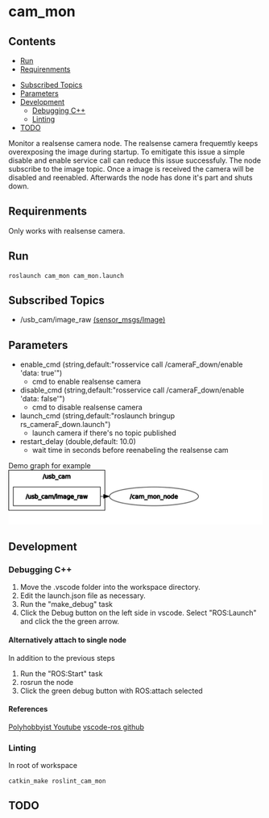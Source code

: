 # cam_mon

## Contents

- [Run](#run)
- [Requirenments](#requirenments) 
<!-- - [Published Topics](#published-topics) -->
- [Subscribed Topics](#subscribed-topics)
- [Parameters](#parameters)
- [Development](#development)
  - [Debugging C++](#debugging-c)
  - [Linting](#linting)
- [TODO](#todo)

Monitor a realsense camera node.
The realsense camera frequemtly keeps overexposing the image during startup. To emitigate this issue a simple disable and enable service call can reduce this issue successfuly. The node subscribe to the image topic. Once a image is received the camera will be disabled and reenabled. Afterwards the node has done it's part and shuts down.

## Requirenments 
Only works with realsense camera.
    

## Run

    roslaunch cam_mon cam_mon.launch 

<!-- ## Published Topics

- chatter [std_msgs/String](https://docs.ros.org/en/melodic/api/std_msgs/html/msg/String.html) -->

## Subscribed Topics

- /usb_cam/image_raw [(sensor_msgs/Image)](https://docs.ros.org/en/noetic/api/sensor_msgs/html/msg/Image.html)

## Parameters

- enable_cmd (string,default:"rosservice call /cameraF_down/enable 'data: true'")
  - cmd to enable realsense camera
- disable_cmd (string,default:"rosservice call /cameraF_down/enable 'data: false'")
  - cmd to disable realsense camera
- launch_cmd (string,default:"roslaunch bringup rs_cameraF_down.launch")
  - launch camera if there's no topic published
- restart_delay (double,default: 10.0)
  - wait time in seconds before reenabeling the realsense cam

Demo graph for example
![graph](assets/rosgraph.svg)

## Development

### Debugging C++

1. Move the .vscode folder into the workspace directory. 
2. Edit the launch.json file as necessary.
3. Run the "make_debug" task
4. Click the Debug button on the left side in vscode. Select "ROS:Launch" and click the the green arrow.

#### Alternatively attach to single node

In addition to the previous steps 
1. Run the "ROS:Start" task
2. rosrun the node
3. Click the green debug button with ROS:attach selected

#### References
[Polyhobbyist Youtube](https://www.youtube.com/watch?v=uqqHgYsskJI)
[vscode-ros github](https://github.com/ms-iot/vscode-ros/blob/master/doc/debug-support.mdA)

### Linting

In root of workspace

    catkin_make roslint_cam_mon

## TODO
